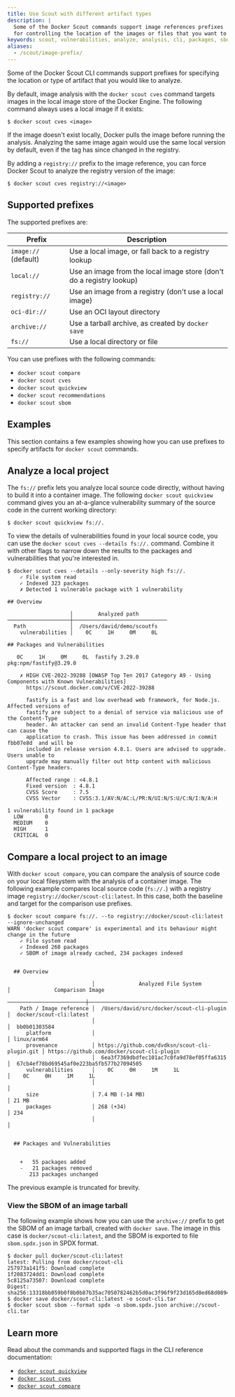 ```yaml
---
title: Use Scout with different artifact types
description: |
  Some of the Docker Scout commands support image references prefixes
  for controlling the location of the images or files that you want to analyze.
keywords: scout, vulnerabilities, analyze, analysis, cli, packages, sbom, cve, security, local, source, code, supply chain
aliases:
  - /scout/image-prefix/
---
```


Some of the Docker Scout CLI commands support prefixes for specifying
the location or type of artifact that you would like to analyze.

By default, image analysis with the `docker scout cves` command
targets images in the local image store of the Docker Engine.
The following command always uses a local image if it exists:

```console
$ docker scout cves <image>
```

If the image doesn't exist locally, Docker pulls the image before running the analysis.
Analyzing the same image again would use the same local version by default,
even if the tag has since changed in the registry.

By adding a `registry://` prefix to the image reference,
you can force Docker Scout to analyze the registry version of the image:

```console
$ docker scout cves registry://<image>
```

## Supported prefixes

The supported prefixes are:

| Prefix               | Description                                                          |
| -------------------- | -------------------------------------------------------------------- |
| `image://` (default) | Use a local image, or fall back to a registry lookup                 |
| `local://`           | Use an image from the local image store (don't do a registry lookup) |
| `registry://`        | Use an image from a registry (don't use a local image)               |
| `oci-dir://`         | Use an OCI layout directory                                          |
| `archive://`         | Use a tarball archive, as created by `docker save`                   |
| `fs://`              | Use a local directory or file                                        |

You can use prefixes with the following commands:

- `docker scout compare`
- `docker scout cves`
- `docker scout quickview`
- `docker scout recommendations`
- `docker scout sbom`

## Examples

This section contains a few examples showing how you can use prefixes
to specify artifacts for `docker scout` commands.

## Analyze a local project

The `fs://` prefix lets you analyze local source code directly,
without having to build it into a container image.
The following `docker scout quickview` command gives you an
at-a-glance vulnerability summary of the source code in the current working directory:

```console
$ docker scout quickview fs://.
```

To view the details of vulnerabilities found in your local source code, you can
use the `docker scout cves --details fs://.` command. Combine it with
other flags to narrow down the results to the packages and vulnerabilities that
you're interested in.

```console
$ docker scout cves --details --only-severity high fs://.
    ✓ File system read
    ✓ Indexed 323 packages
    ✗ Detected 1 vulnerable package with 1 vulnerability

​## Overview

                    │        Analyzed path
────────────────────┼──────────────────────────────
  Path              │  /Users/david/demo/scoutfs
    vulnerabilities │    0C     1H     0M     0L

​## Packages and Vulnerabilities

   0C     1H     0M     0L  fastify 3.29.0
pkg:npm/fastify@3.29.0

    ✗ HIGH CVE-2022-39288 [OWASP Top Ten 2017 Category A9 - Using Components with Known Vulnerabilities]
      https://scout.docker.com/v/CVE-2022-39288

      fastify is a fast and low overhead web framework, for Node.js. Affected versions of
      fastify are subject to a denial of service via malicious use of the Content-Type
      header. An attacker can send an invalid Content-Type header that can cause the
      application to crash. This issue has been addressed in commit  fbb07e8d  and will be
      included in release version 4.8.1. Users are advised to upgrade. Users unable to
      upgrade may manually filter out http content with malicious Content-Type headers.

      Affected range : <4.8.1
      Fixed version  : 4.8.1
      CVSS Score     : 7.5
      CVSS Vector    : CVSS:3.1/AV:N/AC:L/PR:N/UI:N/S:U/C:N/I:N/A:H

1 vulnerability found in 1 package
  LOW       0
  MEDIUM    0
  HIGH      1
  CRITICAL  0
```

## Compare a local project to an image

With `docker scout compare`, you can compare the analysis of source code on
your local filesystem with the analysis of a container image.
The following example compares local source code (`fs://.`)
with a registry image `registry://docker/scout-cli:latest`.
In this case, both the baseline and target for the comparison use prefixes.

```console
$ docker scout compare fs://. --to registry://docker/scout-cli:latest --ignore-unchanged
WARN 'docker scout compare' is experimental and its behaviour might change in the future
    ✓ File system read
    ✓ Indexed 268 packages
    ✓ SBOM of image already cached, 234 packages indexed


  ## Overview

                           │              Analyzed File System              │              Comparison Image
  ─────────────────────────┼────────────────────────────────────────────────┼─────────────────────────────────────────────
    Path / Image reference │  /Users/david/src/docker/scout-cli-plugin      │  docker/scout-cli:latest
                           │                                                │  bb0b01303584
      platform             │                                                │ linux/arm64
      provenance           │ https://github.com/dvdksn/scout-cli-plugin.git │ https://github.com/docker/scout-cli-plugin
                           │  6ea3f7369dbdfec101ac7c0fa9d78ef05ffa6315      │  67cb4ef78bd69545af0e223ba5fb577b27094505
      vulnerabilities      │    0C     0H     1M     1L                     │    0C     0H     1M     1L
                           │                                                │
      size                 │ 7.4 MB (-14 MB)                                │ 21 MB
      packages             │ 268 (+34)                                      │ 234
                           │                                                │


  ## Packages and Vulnerabilities


    +   55 packages added
    -   21 packages removed
       213 packages unchanged
```

The previous example is truncated for brevity.

### View the SBOM of an image tarball

The following example shows how you can use the `archive://` prefix
to get the SBOM of an image tarball, created with `docker save`.
The image in this case is `docker/scout-cli:latest`,
and the SBOM is exported to file `sbom.spdx.json` in SPDX format.

```console
$ docker pull docker/scout-cli:latest
latest: Pulling from docker/scout-cli
257973a141f5: Download complete
1f2083724dd1: Download complete
5c8125a73507: Download complete
Digest: sha256:13318bb059b0f8b0b87b35ac7050782462b5d0ac3f96f9f23d165d8ed68d0894
$ docker save docker/scout-cli:latest -o scout-cli.tar
$ docker scout sbom --format spdx -o sbom.spdx.json archive://scout-cli.tar
```

## Learn more

Read about the commands and supported flags in the CLI reference documentation:

- [`docker scout quickview`](reference/cli/docker/scout/quickview.md)
- [`docker scout cves`](reference/cli/docker/scout/cves.md)
- [`docker scout compare`](reference/cli/docker/scout/compare.md)
